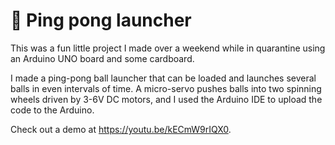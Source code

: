 # 🏓 Ping pong launcher

This was a fun little project I made over a weekend while in quarantine using an Arduino UNO board and some cardboard.

I made a ping-pong ball launcher that can be loaded and launches several balls in even intervals of time. A micro-servo pushes balls into two spinning wheels driven by 3-6V DC motors, and I used the Arduino IDE to upload the code to the Arduino.

Check out a demo at https://youtu.be/kECmW9rIQX0.
